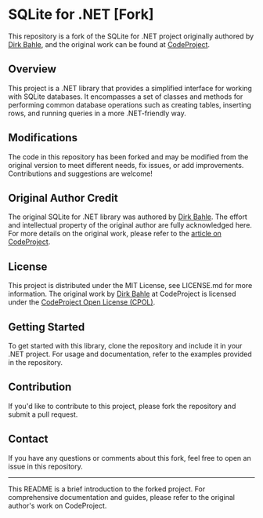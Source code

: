 # SQLite for .NET [Fork]

This repository is a fork of the SQLite for .NET project originally authored by [Dirk Bahle](https://de.linkedin.com/in/dirkbahle), and the original work can be found at [CodeProject](https://www.codeproject.com/Articles/1210189/Using-SQLite-in-Csharp-VB-Net#SQLite%20Limitations).

## Overview

This project is a .NET library that provides a simplified interface for working with SQLite databases. It encompasses a set of classes and methods for performing common database operations such as creating tables, inserting rows, and running queries in a more .NET-friendly way.

## Modifications

The code in this repository has been forked and may be modified from the original version to meet different needs, fix issues, or add improvements. Contributions and suggestions are welcome!

## Original Author Credit

The original SQLite for .NET library was authored by [Dirk Bahle](https://de.linkedin.com/in/dirkbahle). The effort and intellectual property of the original author are fully acknowledged here. For more details on the original work, please refer to the [article on CodeProject](https://www.codeproject.com/Articles/1210189/Using-SQLite-in-Csharp-VB-Net#SQLite%20Limitations).

## License

This project is distributed under the MIT License, see LICENSE.md for more information. The original work by [Dirk Bahle](https://de.linkedin.com/in/dirkbahle) at CodeProject is licensed under the [CodeProject Open License (CPOL)](https://www.codeproject.com/info/cpol10.aspx).

## Getting Started

To get started with this library, clone the repository and include it in your .NET project. For usage and documentation, refer to the examples provided in the repository.

## Contribution

If you'd like to contribute to this project, please fork the repository and submit a pull request.

## Contact

If you have any questions or comments about this fork, feel free to open an issue in this repository.

---

This README is a brief introduction to the forked project. For comprehensive documentation and guides, please refer to the original author's work on CodeProject.
